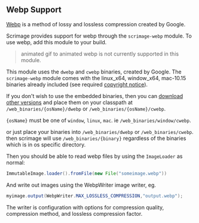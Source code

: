 ## Webp Support

[Webp](https://developers.google.com/speed/webp/faq) is a method of lossy and lossless compression created by Google.

Scrimage provides support for webp through the `scrimage-webp` module. To use webp, add this module to your build.

> animated gif to animated webp is not currently supported in this module.

This module uses the `dwebp` and `cwebp` binaries, created by Google. The `scrimage-webp` module comes with the
linux_x64, window_x64, mac-10.15 binaries already included (see required [copyright notice](https://github.com/sksamuel/scrimage/blob/master/scrimage-webp/src/main/resources/dist_webp_binaries/LICENSE)).

If you don't wish to use the embedded binaries, then you can [download other versions](https://developers.google.com/speed/webp) and place them
on your classpath at `/web_binaries/{osName}/dwebp` or `/web_binaries/{osName}/cwebp`.

`{osName}` must be one of `window`, `linux`, `mac`. ie `/web_binaries/window/cwebp`.

or just place your binaries into `/web_binaries/dwebp` or `/web_binaries/cwebp`.
then scrimage will use `/web_binaries/{binary}` regardless of the binaries which is in os specific directory.

Then you should be able to read webp files by using the `ImageLoader` as normal:

```java
ImmutableImage.loader().fromFile(new File("someimage.webp"))
```

And write out images using the WebpWriter image writer, eg.

```java
myimage.output(WebpWriter.MAX_LOSSLESS_COMPRESSION,"output.webp");
```

The writer is configuration with options for compression quality, compression method, and lossless compression factor.

